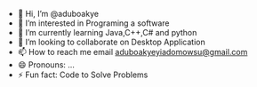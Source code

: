 - 👋 Hi, I’m @aduboakye
- 👀 I’m interested in Programing a software
- 🌱 I’m currently learning Java,C++,C# and python
- 💞️ I’m looking to collaborate on Desktop Application
- 📫 How to reach me email aduboakyeyiadomowsu@gmail.com
- 😄 Pronouns: ...
- ⚡ Fun fact:  Code to Solve Problems

<!---
aduboakye/aduboakye is a ✨ special ✨ repository because its `README.md` (this file) appears on your GitHub profile.
You can click the Preview link to take a look at your changes.
--->

